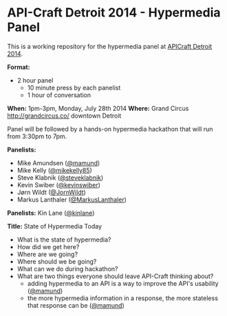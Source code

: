 API-Craft Detroit 2014 - Hypermedia Panel
=======================================

This is a working repository for the hypermedia panel at [APICraft Detroit 2014](http://api-craft.org/).

**Format:**

* 2 hour panel
  * 10 minute press by each panelist
  * 1 hour of conversation

**When:** 1pm-3pm, Monday, July 28th 2014
**Where:** Grand Circus http://grandcircus.co/ downtown Detroit

Panel will be followed by a hands-on hypermedia hackathon that will run from 3:30pm to 7pm. 

**Panelists:**

* Mike Amundsen ([@mamund](https://twitter.com/mamund))
* Mike Kelly ([@mikekelly85](https://twitter.com/mikekelly85))
* Steve Klabnik ([@steveklabnik](https://twitter.com/steveklabnik))
* Kevin Swiber ([@kevinswiber](https://twitter.com/kevinswiber))
* Jørn Wildt ([@JornWildt](https://twitter.com/JornWildt))
* Markus Lanthaler ([@MarkusLanthaler](https://twitter.com/MarkusLanthaler))

**Panelists:** Kin Lane ([@kinlane](https://twitter.com/kinlane))

**Title:** State of Hypermedia Today

* What is the state of hypermedia?
* How did we get here?
* Where are we going?
* Where should we be going?
* What can we do during hackathon?
* What are two things everyone should leave API-Craft thinking about?
  * adding hypermedia to an API is a way to improve the API's usability ([@mamund](https://twitter.com/mamund))
  * the more hypermedia information in a response, the more stateless that response can be ([@mamund](https://twitter.com/mamund))
